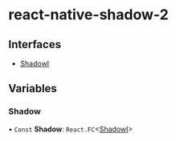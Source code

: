 # react-native-shadow-2

## Interfaces

- [ShadowI](interfaces/shadowi.md)

## Variables

### Shadow

• `Const` **Shadow**: `React.FC`<[ShadowI](interfaces/shadowi.md)\>
